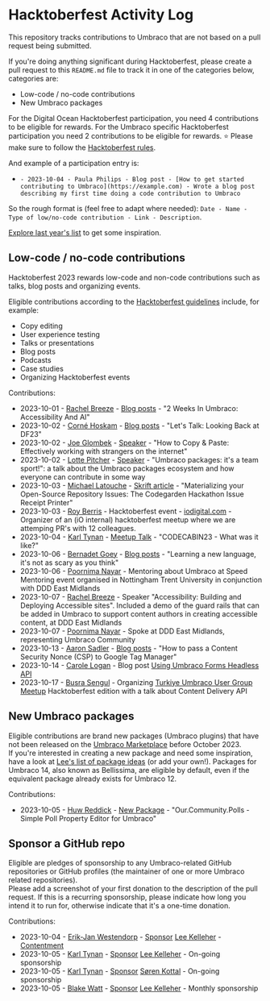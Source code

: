 # Hacktoberfest Activity Log
This repository tracks contributions to Umbraco that are not based on a pull request being submitted. 

If you're doing anything significant during Hacktoberfest, please create a pull request to this `README.md` file to track it in one of the categories below, categories are:
 - Low-code / no-code contributions
 - New Umbraco packages

For the Digital Ocean Hacktoberfest participation, you need 4 contributions to be eligible for rewards. For the Umbraco specific Hacktoberfest participation you need 2 contributions to be eligible for rewards. ⭐ Please make sure to follow the [Hacktoberfest rules](https://hacktoberfest.com/participation/#contributors).

And example of a participation entry is:

- `- 2023-10-04 - Paula Philips - Blog post - [How to get started contributing to Umbraco](https://example.com) - Wrote a blog post describing my first time doing a code contribution to Umbraco`

So the rough format is (feel free to adapt where needed): `Date - Name - Type of low/no-code contribution - Link - Description`.

[Explore last year's list](ARCHIVE2022.md) to get some inspiration.


## Low-code / no-code contributions

Hacktoberfest 2023 rewards low-code and non-code contributions such as talks, blog posts and organizing events.

Eligible contributions according to the [Hacktoberfest guidelines](https://hacktoberfest.com/participation/#low-or-non-code) include, for example:

- Copy editing
- User experience testing
- Talks or presentations
- Blog posts
- Podcasts
- Case studies
- Organizing Hacktoberfest events

Contributions:
- 2023-10-01 - [Rachel Breeze](https://github.com/RachBreeze) - [Blog posts](https://www.rachelbreeze.dev/blogs/2-weeks-in-umbraco-accessibility-and-ai/) - "2 Weeks In Umbraco: Accessibility And AI"
- 2023-10-02 - [Corné Hoskam](https://github.com/cornehoskam) - [Blog posts](https://cornehoskam.com/posts/lets-talk-looking-back-at-df23) - "Let's Talk: Looking Back at DF23"
- 2023-10-02 - [Joe Glombek](https://github.com/glombek) - [Speaker](https://summit.umbraco.com/program/) - "How to Copy & Paste: Effectively working with strangers on the internet"
- 2023-10-02 - [Lotte Pitcher](https://github.com/LottePitcher) - [Speaker](https://summit.umbraco.com/program/) - "Umbraco packages: it's a team sport!": a talk about the Umbraco packages ecosystem and how everyone can contribute in some way
- 2023-10-03 - [Michael Latouche](https://github.com/mikecp) - [Skrift article](https://skrift.io/issues/materializing-your-open-source-repository-issues-the-codegarden-hackathon-issue-receipt-printer/) - "Materializing your Open-Source Repository Issues: The Codegarden Hackathon Issue Receipt Printer"
- 2023-10-03 - [Roy Berris](https://github.com/royberris) - Hacktoberfest event - [iodigital.com](https://iodigital.com) - Organizer of an (iO internal) hacktoberfest meetup where we are attemping PR's with 12 colleagues.
- 2023-10-04 - [Karl Tynan](https://github.com/karltynan) - [Meetup Talk](https://www.meetup.com/umbristol/events/295949327/) - "CODECABIN23 - What was it like?"
- 2023-10-06 - [Bernadet Goey](https://github.com/BernadetGoey) - [Blog posts](https://tech.ilionx.com/learning-a-new-language-its-not-as-scary-as-you-think/) - "Learning a new language, it's not as scary as you think"
- 2023-10-06 - [Poornima Nayar](https://github.com/poornimanayar) - Mentoring about Umbraco at Speed Mentoring event organised in Nottingham Trent University in conjunction with DDD East Midlands
- 2023-10-07 - [Rachel Breeze](https://github.com/RachBreeze) - Speaker "Accessibility: Building and Deploying Accessible sites". Included a demo of the guard rails that can be added in Umbraco to support content authors in creating accessible content, at DDD East Midlands
- 2023-10-07 - [Poornima Nayar](https://github.com/poornimanayar) - Spoke at DDD East Midlands, representing Umbraco Community
- 2023-10-13 - [Aaron Sadler](https://github.com/AaronSadlerUK) - [Blog posts](https://umbhost.net/blog/2023/10/how-to-pass-a-content-security-nonce-csp-to-google-tag-manager) - "How to pass a Content Security Nonce (CSP) to Google Tag Manager"
- 2023-10-14 - [Carole Logan](https://github.com/crgrieve) - Blog post [Using Umbraco Forms Headless API](https://carole.dev/blog/using-umbraco-forms-headless-api/)
- 2023-10-17 - [Busra Sengul](https://github.com/busrasengul) - Organizing [Turkiye Umbraco User Group Meetup](https://www.meetup.com/turkiye-umbraco-user-group-kullanicilari-grubu/events/295947641/) Hacktoberfest edition with a talk about Content Delivery API

## New Umbraco packages

Eligible contributions are brand new packages (Umbraco plugins) that have not been released on the [Umbraco Marketplace](https://marketplace.umbraco.com/) before October 2023.  
If you're interested in creating a new package and need some inspiration, have a look at [Lee's list of package ideas](https://github.com/leekelleher/umbraco-package-ideas/issues) (or add your own!).
Packages for Umbraco 14, also known as Bellissima, are eligible by default, even if the equivalent package already exists for Umbraco 12.

Contributions:
- 2023-10-05 - [Huw Reddick](https://github.com/huwredd) - [New Package](https://marketplace.umbraco.com/package/our.community.polls) - "Our.Community.Polls - Simple Poll Property Editor for Umbraco"

## Sponsor a GitHub repo

Eligible are pledges of sponsorship to any Umbraco-related GitHub repositories or GitHub profiles (the maintainer of one or more Umbraco related repositories).  
Please add a screenshot of your first donation to the description of the pull request. If this is a recurring sponsorship, please indicate how long you intend it to run for, otherwise indicate that it's a one-time donation.

Contributions:
- 2023-10-04 - [Erik-Jan Westendorp](https://github.com/erikjanwestendorp) - [Sponsor](https://github.com/sponsors/leekelleher?sponsor=erikjanwestendorp) [Lee Kelleher](https://github.com/leekelleher) - [Contentment](https://github.com/leekelleher/umbraco-contentment)
- 2023-10-05 - [Karl Tynan](https://github.com/karltynan) - [Sponsor](https://github.com/sponsors/leekelleher) [Lee Kelleher](https://github.com/leekelleher) - On-going sponsorship
- 2023-10-05 - [Karl Tynan](https://github.com/karltynan) - [Sponsor](https://github.com/sponsors/skttl) [Søren Kottal](https://github.com/skttl) - On-going sponsorship
- 2023-10-05 - [Blake Watt](https://github.com/bkclerke) - [Sponsor](https://github.com/sponsors/leekelleher) [Lee Kelleher](https://github.com/leekelleher) - Monthly sponsorship
